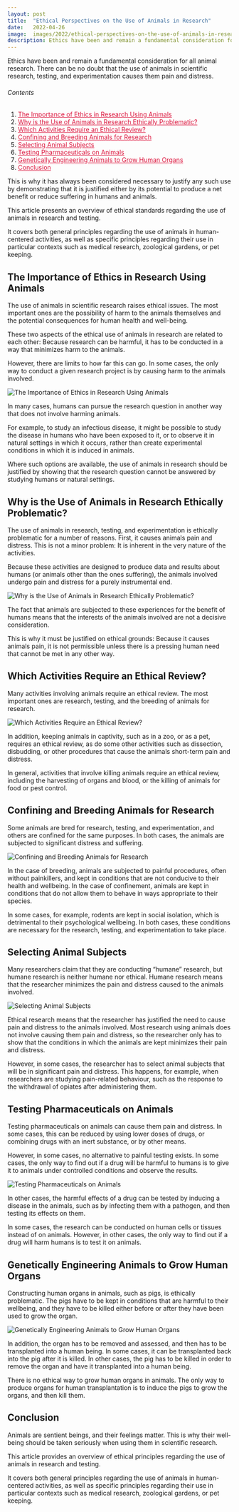 ```yaml
---
layout: post
title:  "Ethical Perspectives on the Use of Animals in Research"
date:   2022-04-26
image:  images/2022/ethical-perspectives-on-the-use-of-animals-in-research.jpg
description: Ethics have been and remain a fundamental consideration for all animal research. There can be no doubt that the use of animals in scientific research, testing, and experimentation causes them pain and distress.
---
```



Ethics have been and remain a fundamental consideration for all animal research. There can be no doubt that the use of animals in scientific research, testing, and experimentation causes them pain and distress.

<h6>Contents</h6>

<ol>
  <li><a href="#go1" style="color: #DC143C"> The Importance of Ethics in Research Using Animals </a></li>
  <li><a href="#go2" style="color: #DC143C"> Why is the Use of Animals in Research Ethically Problematic? </a></li>
  <li><a href="#go3" style="color: #DC143C"> Which Activities Require an Ethical Review? </a></li>
  <li><a href="#go4" style="color: #DC143C"> Confining and Breeding Animals for Research </a></li>
  <li><a href="#go5" style="color: #DC143C"> Selecting Animal Subjects </a></li>
  <li><a href="#go6" style="color: #DC143C"> Testing Pharmaceuticals on Animals </a></li>
  <li><a href="#go7" style="color: #DC143C"> Genetically Engineering Animals to Grow Human Organs </a></li>
  <li><a href="#go8" style="color: #DC143C"> Conclusion </a></li>
</ol> 

This is why it has always been considered necessary to justify any such use by demonstrating that it is justified either by its potential to produce a net benefit or reduce suffering in humans and animals.

This article presents an overview of ethical standards regarding the use of animals in research and testing.

It covers both general principles regarding the use of animals in human-centered activities, as well as specific principles regarding their use in particular contexts such as medical research, zoological gardens, or pet keeping.

<a id="go1"> </a>
## The Importance of Ethics in Research Using Animals

The use of animals in scientific research raises ethical issues. The most important ones are the possibility of harm to the animals themselves and the potential consequences for human health and well-being.

These two aspects of the ethical use of animals in research are related to each other: Because research can be harmful, it has to be conducted in a way that minimizes harm to the animals.

However, there are limits to how far this can go. In some cases, the only way to conduct a given research project is by causing harm to the animals involved.

![The Importance of Ethics in Research Using Animals](/images/2022/04/26/The-Importance-of-Ethics-in-Research-Using-Animals.jpg)

In many cases, humans can pursue the research question in another way that does not involve harming animals.

For example, to study an infectious disease, it might be possible to study the disease in humans who have been exposed to it, or to observe it in natural settings in which it occurs, rather than create experimental conditions in which it is induced in animals.

Where such options are available, the use of animals in research should be justified by showing that the research question cannot be answered by studying humans or natural settings.

<a id="go2"> </a>
## Why is the Use of Animals in Research Ethically Problematic?

The use of animals in research, testing, and experimentation is ethically problematic for a number of reasons. First, it causes animals pain and distress. This is not a minor problem: It is inherent in the very nature of the activities.

Because these activities are designed to produce data and results about humans (or animals other than the ones suffering), the animals involved undergo pain and distress for a purely instrumental end.

![Why is the Use of Animals in Research Ethically Problematic?](/images/2022/04/26/Why-is-the-Use-of-Animals-in-Research-Ethically-Problematic.jpg)

The fact that animals are subjected to these experiences for the benefit of humans means that the interests of the animals involved are not a decisive consideration.

This is why it must be justified on ethical grounds: Because it causes animals pain, it is not permissible unless there is a pressing human need that cannot be met in any other way.

<a id="go3"> </a>
## Which Activities Require an Ethical Review?

Many activities involving animals require an ethical review. The most important ones are research, testing, and the breeding of animals for research.

![Which Activities Require an Ethical Review?](/images/2022/04/26/Which-Activities-Require-an-Ethical-Review.jpg)

In addition, keeping animals in captivity, such as in a zoo, or as a pet, requires an ethical review, as do some other activities such as dissection, disbudding, or other procedures that cause the animals short-term pain and distress.

In general, activities that involve killing animals require an ethical review, including the harvesting of organs and blood, or the killing of animals for food or pest control.

<a id="go4"> </a>
## Confining and Breeding Animals for Research

Some animals are bred for research, testing, and experimentation, and others are confined for the same purposes. In both cases, the animals are subjected to significant distress and suffering.

![Confining and Breeding Animals for Research](/images/2022/04/26/Confining-and-Breeding-Animals-for-Research.jpg)

In the case of breeding, animals are subjected to painful procedures, often without painkillers, and kept in conditions that are not conducive to their health and wellbeing. In the case of confinement, animals are kept in conditions that do not allow them to behave in ways appropriate to their species.

In some cases, for example, rodents are kept in social isolation, which is detrimental to their psychological wellbeing. In both cases, these conditions are necessary for the research, testing, and experimentation to take place.

<a id="go5"> </a>
## Selecting Animal Subjects

Many researchers claim that they are conducting “humane” research, but humane research is neither humane nor ethical. Humane research means that the researcher minimizes the pain and distress caused to the animals involved.

![Selecting Animal Subjects](/images/2022/04/26/Selecting-Animal-Subjects.jpg)

Ethical research means that the researcher has justified the need to cause pain and distress to the animals involved. Most research using animals does not involve causing them pain and distress, so the researcher only has to show that the conditions in which the animals are kept minimizes their pain and distress.

However, in some cases, the researcher has to select animal subjects that will be in significant pain and distress. This happens, for example, when researchers are studying pain-related behaviour, such as the response to the withdrawal of opiates after administering them.

<a id="go6"> </a>
## Testing Pharmaceuticals on Animals

Testing pharmaceuticals on animals can cause them pain and distress. In some cases, this can be reduced by using lower doses of drugs, or combining drugs with an inert substance, or by other means.

However, in some cases, no alternative to painful testing exists. In some cases, the only way to find out if a drug will be harmful to humans is to give it to animals under controlled conditions and observe the results.

![Testing Pharmaceuticals on Animals](/images/2022/04/26/Testing-Pharmaceuticals-on-Animals.jpg)

In other cases, the harmful effects of a drug can be tested by inducing a disease in the animals, such as by infecting them with a pathogen, and then testing its effects on them.

In some cases, the research can be conducted on human cells or tissues instead of on animals. However, in other cases, the only way to find out if a drug will harm humans is to test it on animals.

<a id="go7"> </a>
## Genetically Engineering Animals to Grow Human Organs

Constructing human organs in animals, such as pigs, is ethically problematic. The pigs have to be kept in conditions that are harmful to their wellbeing, and they have to be killed either before or after they have been used to grow the organ.

![Genetically Engineering Animals to Grow Human Organs](/images/2022/04/26/Genetically-Engineering-Animals-to-Grow-Human-Organs.jpg)

In addition, the organ has to be removed and assessed, and then has to be transplanted into a human being. In some cases, it can be transplanted back into the pig after it is killed. In other cases, the pig has to be killed in order to remove the organ and have it transplanted into a human being.

There is no ethical way to grow human organs in animals. The only way to produce organs for human transplantation is to induce the pigs to grow the organs, and then kill them.

<a id="go8"> </a>
## Conclusion

Animals are sentient beings, and their feelings matter. This is why their well-being should be taken seriously when using them in scientific research.

This article provides an overview of ethical principles regarding the use of animals in research and testing.

It covers both general principles regarding the use of animals in human-centered activities, as well as specific principles regarding their use in particular contexts such as medical research, zoological gardens, or pet keeping.
